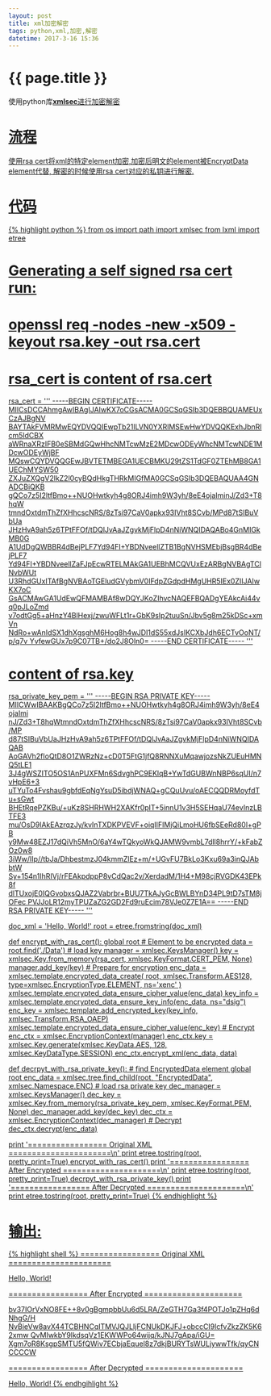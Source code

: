 ```yaml
---
layout: post
title: xml加密解密
tags: python,xml,加密,解密
datetime: 2017-3-16 15:36
---
```


{{ page.title }}
================

使用python库<a href="https://github.com/mehcode/python-xmlsec"><strong>xmlsec</strong>进行加密解密

# 流程
使用rsa cert将xml的特定element加密,加密后明文的element被EncryptData element代替,
解密的时候使用rsa cert对应的私钥进行解密.

# 代码
{% highlight python %}
from os import path
import xmlsec
from lxml import etree

# Generating a self signed rsa cert run:
# openssl req  -nodes -new -x509  -keyout rsa.key -out rsa.cert

# rsa_cert is content of rsa.cert
rsa_cert = '''
-----BEGIN CERTIFICATE-----
MIICsDCCAhmgAwIBAgIJAIwKX7oCGsACMA0GCSqGSIb3DQEBBQUAMEUxCzAJBgNV
BAYTAkFVMRMwEQYDVQQIEwpTb21lLVN0YXRlMSEwHwYDVQQKExhJbnRlcm5ldCBX
aWRnaXRzIFB0eSBMdGQwHhcNMTcwMzE2MDcwODEyWhcNMTcwNDE1MDcwODEyWjBF
MQswCQYDVQQGEwJBVTETMBEGA1UECBMKU29tZS1TdGF0ZTEhMB8GA1UEChMYSW50
ZXJuZXQgV2lkZ2l0cyBQdHkgTHRkMIGfMA0GCSqGSIb3DQEBAQUAA4GNADCBiQKB
gQCo7z5I2ltfBmo++NUOHwtkyh4g8ORJ4imh9W3yh/8eE4ojaIminJ/Zd3+T8hqW
tmndOxtdmThZfXHhcscNRS/8zTsi97CaV0apkx93IVht8SCvb/MPd87tSIBuVbUa
JHzHvA9ah5z6TPtFFOf/tDQlJvAaJZgvkMjFlpD4nNiWNQIDAQABo4GnMIGkMB0G
A1UdDgQWBBR4dBejPLF7Yd94FI+YBDNveellZTB1BgNVHSMEbjBsgBR4dBejPLF7
Yd94FI+YBDNveellZaFJpEcwRTELMAkGA1UEBhMCQVUxEzARBgNVBAgTClNvbWUt
U3RhdGUxITAfBgNVBAoTGEludGVybmV0IFdpZGdpdHMgUHR5IEx0ZIIJAIwKX7oC
GsACMAwGA1UdEwQFMAMBAf8wDQYJKoZIhvcNAQEFBQADgYEAkcAi44vq0pJLoZmd
v7odtGg5+aHnzY4BlHexj/zwuWFLt1r+GbK9sIp2tuuSn/Jbv5g8m25kDSc+xmVn
NdRo+wAnIdSX1dhXgsghM6Hog8h4wJDI1dS55xdJsIKCXbJdh6ECTvOoNT/p/q7v
YvfewGUx7p9C07TB+/do2J8Oln0=
-----END CERTIFICATE-----
'''

# content of rsa.key
rsa_private_key_pem = '''
-----BEGIN RSA PRIVATE KEY-----
MIICWwIBAAKBgQCo7z5I2ltfBmo++NUOHwtkyh4g8ORJ4imh9W3yh/8eE4ojaImi
nJ/Zd3+T8hqWtmndOxtdmThZfXHhcscNRS/8zTsi97CaV0apkx93IVht8SCvb/MP
d87tSIBuVbUaJHzHvA9ah5z6TPtFFOf/tDQlJvAaJZgvkMjFlpD4nNiWNQIDAQAB
AoGAVh2fIoQtD8O1ZWRzNz+cD0T5FtG1jfQ8RNNXuMqawjozsNkZUEuHMNQ5tLE1
3J4gWSZITO5OS1AnPUXFMn6SdvghPC9EKlqB+YwTdGUBWnNBP6sqUI/n7vHpE6+3
uTYuTo4Fvshau9gbfdEqNgYsuD5ibdjWNAQ+gCQuUvu/oAECQQDRMoyfdTu+sGwt
BHEtRqePZKBu/+uKz8SHRHWH2XAKfr0pIT+5innU1v3H5SEHqaU74evInzLBTFE3
mu/OsD9lAkEAzrqzJy/kvInTXDKPVEVF+oiqIIFlMjQiLmoHU6fbSEeRd80l+gPB
y9Mw48EZJ17dQiVh5MnO/6aY4wTQkyoWkQJAMW9vmbL7dll8hrrY/+kFabZOz0w8
3iWw/IIp//tbJa/DhbestmzJ04kmmZlEz+m/+UGvFU7BkLo3Kxu69a3inQJAbbtW
Sy+154n1IhRIVj/rFEAkpdppP8vCdQac2v/XerdadM/1H4+M98cjRVGDK43EPk8f
dlTUxojE0IQGvobxsQJAZ2Vabrbr+BUU7TkAJyGcBWLBYnD34PL9tD7sTM8jOFec
PVJJoLR12myTPUZaZG2GD2Fd9ruEcim78VJe0Z7E1A==
-----END RSA PRIVATE KEY-----
'''

doc_xml = '<?xml version="1.0" encoding="UTF-8"?><Envelope><Data>Hello, World!</Data></Envelope>'
root = etree.fromstring(doc_xml)

def encrypt_with_ras_cert():
    global root
    # Element to be encrypted
    data = root.find('./Data')
    # load key
    manager = xmlsec.KeysManager()
    key = xmlsec.Key.from_memory(rsa_cert, xmlsec.KeyFormat.CERT_PEM, None)
    manager.add_key(key)
    # Prepare for encryption
    enc_data = xmlsec.template.encrypted_data_create(
        root,
        xmlsec.Transform.AES128,
        type=xmlsec.EncryptionType.ELEMENT,
        ns='xenc'
    )
    xmlsec.template.encrypted_data_ensure_cipher_value(enc_data)
    key_info = xmlsec.template.encrypted_data_ensure_key_info(enc_data, ns="dsig")
    enc_key = xmlsec.template.add_encrypted_key(key_info, xmlsec.Transform.RSA_OAEP)
    xmlsec.template.encrypted_data_ensure_cipher_value(enc_key)
    # Encrypt
    enc_ctx = xmlsec.EncryptionContext(manager)
    enc_ctx.key = xmlsec.Key.generate(xmlsec.KeyData.AES, 128, xmlsec.KeyDataType.SESSION)
    enc_ctx.encrypt_xml(enc_data, data)

def decrpyt_with_rsa_private_key():
    # find EncryptedData element
    global root
    enc_data = xmlsec.tree.find_child(root, "EncryptedData", xmlsec.Namespace.ENC)
    # load rsa private key
    dec_manager = xmlsec.KeysManager()
    dec_key = xmlsec.Key.from_memory(rsa_private_key_pem, xmlsec.KeyFormat.PEM, None)
    dec_manager.add_key(dec_key)
    dec_ctx = xmlsec.EncryptionContext(dec_manager)
    # Decrypt
    dec_ctx.decrypt(enc_data)

print '================= Original XML ======================\n'
print etree.tostring(root, pretty_print=True)
encrypt_with_ras_cert()
print '================= After Encrypted =====================\n'
print etree.tostring(root, pretty_print=True)
decrpyt_with_rsa_private_key()
print '================= After Decrypted =====================\n'
print etree.tostring(root, pretty_print=True)
{% endhighlight %}

# 输出:
{% highlight shell %}
================= Original XML ======================

<Envelope>
  <Data>Hello, World!</Data>
</Envelope>

================= After Encrypted =====================

<Envelope>
  <xenc:EncryptedData xmlns:xenc="http://www.w3.org/2001/04/xmlenc#" Type="http://www.w3.org/2001/04/xmlenc#Element">
<xenc:EncryptionMethod Algorithm="http://www.w3.org/2001/04/xmlenc#aes128-cbc"/>
<dsig:KeyInfo xmlns:dsig="http://www.w3.org/2000/09/xmldsig#">
<xenc:EncryptedKey>
<xenc:EncryptionMethod Algorithm="http://www.w3.org/2001/04/xmlenc#rsa-oaep-mgf1p"/>
<xenc:CipherData>
<xenc:CipherValue>bv37IOrVxNO8FE++8v0gBgmpbbUu6d5LRA/ZeGTH7Ga3f4POTJo1pZHq6dNhgG/H
NvBieVw8avX44TCBHNCqITMVJQJLIjFCNUkDKJFJ+obccCI9lcfvZkzZK5K62xmw
QvMIwkbY9lkdsqVz1EKWWPo64wijq/kJNJ7gApa/iGU=</xenc:CipherValue>
</xenc:CipherData>
</xenc:EncryptedKey>
</dsig:KeyInfo>
<xenc:CipherData>
<xenc:CipherValue>Xgm7oR8KsgpSMTU5fQWiv7ECbjaEquel8z7dkjBURYTsWULjywwTfk/qyCNCCCCW</xenc:CipherValue>
</xenc:CipherData>
</xenc:EncryptedData>
</Envelope>

================= After Decrypted =====================

<Envelope>
  <Data>Hello, World!</Data>
</Envelope>
{% endhgihlight %}
